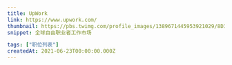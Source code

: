 ```yaml
---
title: UpWork
link: https://www.upwork.com/
thumbnail: https://pbs.twimg.com/profile_images/1389671445953921029/8D3jABqV_400x400.jpg
snippet: 全球自由职业者工作市场

tags: ["职位列表"]
createdAt: 2021-06-23T00:00:00.000Z
---
```

